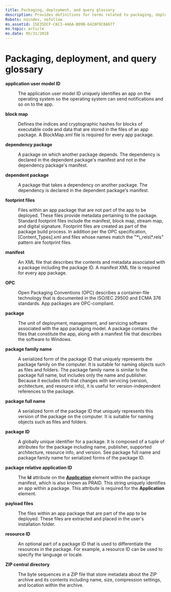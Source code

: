 ```yaml
---
title: Packaging, deployment, and query glossary
description: Provides definitions for terms related to packaging, deployment, and query for Windows apps.
Robots: noindex, nofollow
ms.assetid: 15E35DCF-C6C1-446A-B09B-6428F9C8A677
ms.topic: article
ms.date: 05/31/2018
---
```


# Packaging, deployment, and query glossary

<dl> <dt>

<span id="appxpkg.appx_packaging_glossary_application_user_model_id"></span><span id="APPXPKG.APPX_PACKAGING_GLOSSARY_APPLICATION_USER_MODEL_ID"></span>**application user model ID**
</dt> <dd>

The application user model ID uniquely identifies an app on the operating system so the operating system can send notifications and so on to the app.

</dd> <dt>

<span id="appxpkg.appx_packaging_glossary_block_map"></span><span id="APPXPKG.APPX_PACKAGING_GLOSSARY_BLOCK_MAP"></span>**block map**
</dt> <dd>

Defines the indices and cryptographic hashes for blocks of executable code and data that are stored in the files of an app package. A BlockMap.xml file is required for every app package.

</dd> <dt>

<span id="appxpkg.appx_packaging_glossary_dependency_package"></span><span id="APPXPKG.APPX_PACKAGING_GLOSSARY_DEPENDENCY_PACKAGE"></span>**dependency package**
</dt> <dd>

A package on which another package depends. The dependency is declared in the dependent package's manifest and not in the dependency package's manifest.

</dd> <dt>

<span id="appxpkg.appx_packaging_glossary_dependent_package"></span><span id="APPXPKG.APPX_PACKAGING_GLOSSARY_DEPENDENT_PACKAGE"></span>**dependent package**
</dt> <dd>

A package that takes a dependency on another package. The dependency is declared in the dependent package's manifest.

</dd> <dt>

<span id="appxpkg_packaging_glossary_footpint_files"></span><span id="APPXPKG_PACKAGING_GLOSSARY_FOOTPINT_FILES"></span>**footprint files**
</dt> <dd>

Files within an app package that are not part of the app to be deployed. These files provide metadata pertaining to the package. Standard footprint files include the manifest, block map, stream map, and digital signature. Footprint files are created as part of the package build process. In addition per the OPC specification, \[Content\_Types\].xml and files whose names match the "\*\\\_rels\\\*.rels" pattern are footprint files.

</dd> <dt>

<span id="appxpkg_packaging_glossary_manifest"></span><span id="APPXPKG_PACKAGING_GLOSSARY_MANIFEST"></span>**manifest**
</dt> <dd>

An XML file that describes the contents and metadata associated with a package including the package ID. A manifest XML file is required for every app package.

</dd> <dt>

<span id="appxpkg_packaging_glossary_opc"></span><span id="APPXPKG_PACKAGING_GLOSSARY_OPC"></span>**OPC**
</dt> <dd>

Open Packaging Conventions (OPC) describes a container-file technology that is documented in the ISO/IEC 29500 and ECMA 376 standards. App packages are OPC-compliant.

</dd> <dt>

<span id="appxpkg.appx_packaging_glossary_package"></span><span id="APPXPKG.APPX_PACKAGING_GLOSSARY_PACKAGE"></span>**package**
</dt> <dd>

The unit of deployment, management, and servicing software associated with the app packaging model. A package contains the files that constitute the app, along with a manifest file that describes the software to Windows.

</dd> <dt>

<span id="appxpkg.appx_packaging_glossary_package_family_moniker"></span><span id="APPXPKG.APPX_PACKAGING_GLOSSARY_PACKAGE_FAMILY_MONIKER"></span>**package family name**
</dt> <dd>

A serialized form of the package ID that uniquely represents the package family on the computer. It is suitable for naming objects such as files and folders. The package family name is similar to the package full name, but includes only the name and publisher. Because it excludes info that changes with servicing (version, architecture, and resource info), it is useful for version-independent references to the package.

</dd> <dt>

<span id="appxpkg.appx_packaging_glossary_package_moniker"></span><span id="APPXPKG.APPX_PACKAGING_GLOSSARY_PACKAGE_MONIKER"></span>**package full name**
</dt> <dd>

A serialized form of the package ID that uniquely represents this version of the package on the computer. It is suitable for naming objects such as files and folders.

</dd> <dt>

<span id="appxpkg.appx_packaging_glossary_package_id"></span><span id="APPXPKG.APPX_PACKAGING_GLOSSARY_PACKAGE_ID"></span>**package ID**
</dt> <dd>

A globally unique identifier for a package. It is composed of a tuple of attributes for the package including name, publisher, supported architecture, resource info, and version. See package full name and package family name for serialized forms of the package ID.

</dd> <dt>

<span id="appxpkg.appx_packaging_glossary_package_relative_application_id"></span><span id="APPXPKG.APPX_PACKAGING_GLOSSARY_PACKAGE_RELATIVE_APPLICATION_ID"></span>**package relative application ID**
</dt> <dd>

The **Id** attribute on the [**Application**](https://docs.microsoft.com/uwp/schemas/appxpackage/appxmanifestschema2010-v2/element-application) element within the package manifest, which is also known as PRAID. This string uniquely identifies an app within a package. This attribute is required for the **Application** element.

</dd> <dt>

<span id="appxpkg.appx_packaging_glossary_payload_file"></span><span id="APPXPKG.APPX_PACKAGING_GLOSSARY_PAYLOAD_FILE"></span>**payload files**
</dt> <dd>

The files within an app package that are part of the app to be deployed. These files are extracted and placed in the user's installation folder.

</dd> <dt>

<span id="appxpkg.appx_packaging_glossary_resource_id"></span><span id="APPXPKG.APPX_PACKAGING_GLOSSARY_RESOURCE_ID"></span>**resource ID**
</dt> <dd>

An optional part of a package ID that is used to differentiate the resources in the package. For example, a resource ID can be used to specify the language or locale.

</dd> <dt>

<span id="appxpkg.appx_packaging_glossary_zip_central_directory"></span><span id="APPXPKG.APPX_PACKAGING_GLOSSARY_ZIP_CENTRAL_DIRECTORY"></span>**ZIP central directory**
</dt> <dd>

The byte sequences in a ZIP file that store metadata about the ZIP archive and its contents including name, size, compression settings, and location within the archive.

</dd> </dl>

 

 




